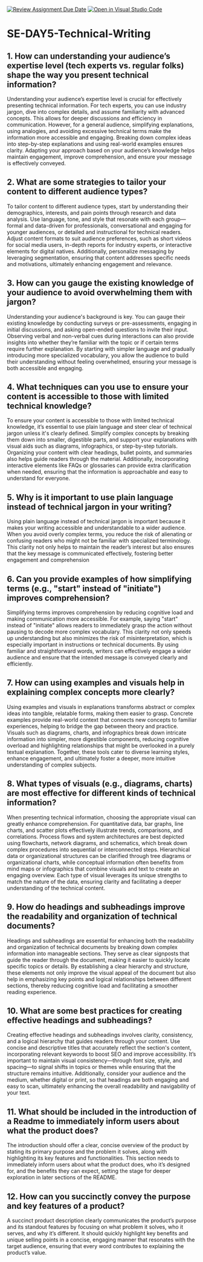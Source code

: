 [![Review Assignment Due Date](https://classroom.github.com/assets/deadline-readme-button-22041afd0340ce965d47ae6ef1cefeee28c7c493a6346c4f15d667ab976d596c.svg)](https://classroom.github.com/a/zsAR-pyY)
[![Open in Visual Studio Code](https://classroom.github.com/assets/open-in-vscode-2e0aaae1b6195c2367325f4f02e2d04e9abb55f0b24a779b69b11b9e10269abc.svg)](https://classroom.github.com/online_ide?assignment_repo_id=18555258&assignment_repo_type=AssignmentRepo)
# SE-DAY5-Technical-Writing
## 1. How can understanding your audience’s expertise level (tech experts vs. regular folks) shape the way you present technical information?
Understanding your audience’s expertise level is crucial for effectively presenting technical information. For tech experts, you can use industry jargon, dive into complex details, and assume familiarity with advanced concepts. This allows for deeper discussions and efficiency in communication. However, for a general audience, simplifying explanations, using analogies, and avoiding excessive technical terms make the information more accessible and engaging. Breaking down complex ideas into step-by-step explanations and using real-world examples ensures clarity. Adapting your approach based on your audience’s knowledge helps maintain engagement, improve comprehension, and ensure your message is effectively conveyed.
## 2. What are some strategies to tailor your content to different audience types?
To tailor content to different audience types, start by understanding their demographics, interests, and pain points through research and data analysis. Use language, tone, and style that resonate with each group—formal and data-driven for professionals, conversational and engaging for younger audiences, or detailed and instructional for technical readers. Adjust content formats to suit audience preferences, such as short videos for social media users, in-depth reports for industry experts, or interactive elements for digital natives. Additionally, personalize messaging by leveraging segmentation, ensuring that content addresses specific needs and motivations, ultimately enhancing engagement and relevance.
## 3. How can you gauge the existing knowledge of your audience to avoid overwhelming them with jargon?
Understanding your audience's background is key. You can gauge their existing knowledge by conducting surveys or pre-assessments, engaging in initial discussions, and asking open-ended questions to invite their input. Observing verbal and non-verbal cues during interactions can also provide insights into whether they’re familiar with the topic or if certain terms require further explanation. By starting with simpler language and gradually introducing more specialized vocabulary, you allow the audience to build their understanding without feeling overwhelmed, ensuring your message is both accessible and engaging.
## 4. What techniques can you use to ensure your content is accessible to those with limited technical knowledge?
To ensure your content is accessible to those with limited technical knowledge, it’s essential to use plain language and steer clear of technical jargon unless it's clearly defined. Simplify complex concepts by breaking them down into smaller, digestible parts, and support your explanations with visual aids such as diagrams, infographics, or step-by-step tutorials. Organizing your content with clear headings, bullet points, and summaries also helps guide readers through the material. Additionally, incorporating interactive elements like FAQs or glossaries can provide extra clarification when needed, ensuring that the information is approachable and easy to understand for everyone.
## 5. Why is it important to use plain language instead of technical jargon in your writing?
Using plain language instead of technical jargon is important because it makes your writing accessible and understandable to a wider audience. When you avoid overly complex terms, you reduce the risk of alienating or confusing readers who might not be familiar with specialized terminology. This clarity not only helps to maintain the reader’s interest but also ensures that the key message is communicated effectively, fostering better engagement and comprehension
## 6. Can you provide examples of how simplifying terms (e.g., "start" instead of "initiate") improves comprehension?
Simplifying terms improves comprehension by reducing cognitive load and making communication more accessible. For example, saying "start" instead of "initiate" allows readers to immediately grasp the action without pausing to decode more complex vocabulary. This clarity not only speeds up understanding but also minimizes the risk of misinterpretation, which is especially important in instructions or technical documents. By using familiar and straightforward words, writers can effectively engage a wider audience and ensure that the intended message is conveyed clearly and efficiently.
## 7. How can using examples and visuals help in explaining complex concepts more clearly?
Using examples and visuals in explanations transforms abstract or complex ideas into tangible, relatable forms, making them easier to grasp. Concrete examples provide real-world context that connects new concepts to familiar experiences, helping to bridge the gap between theory and practice. Visuals such as diagrams, charts, and infographics break down intricate information into simpler, more digestible components, reducing cognitive overload and highlighting relationships that might be overlooked in a purely textual explanation. Together, these tools cater to diverse learning styles, enhance engagement, and ultimately foster a deeper, more intuitive understanding of complex subjects.
## 8. What types of visuals (e.g., diagrams, charts) are most effective for different kinds of technical information?
When presenting technical information, choosing the appropriate visual can greatly enhance comprehension. For quantitative data, bar graphs, line charts, and scatter plots effectively illustrate trends, comparisons, and correlations. Process flows and system architectures are best depicted using flowcharts, network diagrams, and schematics, which break down complex procedures into sequential or interconnected steps. Hierarchical data or organizational structures can be clarified through tree diagrams or organizational charts, while conceptual information often benefits from mind maps or infographics that combine visuals and text to create an engaging overview. Each type of visual leverages its unique strengths to match the nature of the data, ensuring clarity and facilitating a deeper understanding of the technical content.
## 9. How do headings and subheadings improve the readability and organization of technical documents?
Headings and subheadings are essential for enhancing both the readability and organization of technical documents by breaking down complex information into manageable sections. They serve as clear signposts that guide the reader through the document, making it easier to quickly locate specific topics or details. By establishing a clear hierarchy and structure, these elements not only improve the visual appeal of the document but also help in emphasizing key points and logical relationships between different sections, thereby reducing cognitive load and facilitating a smoother reading experience.
## 10. What are some best practices for creating effective headings and subheadings?
Creating effective headings and subheadings involves clarity, consistency, and a logical hierarchy that guides readers through your content. Use concise and descriptive titles that accurately reflect the section's content, incorporating relevant keywords to boost SEO and improve accessibility. It’s important to maintain visual consistency—through font size, style, and spacing—to signal shifts in topics or themes while ensuring that the structure remains intuitive. Additionally, consider your audience and the medium, whether digital or print, so that headings are both engaging and easy to scan, ultimately enhancing the overall readability and navigability of your text.
## 11. What should be included in the introduction of a Readme to immediately inform users about what the product does?
The introduction should offer a clear, concise overview of the product by stating its primary purpose and the problem it solves, along with highlighting its key features and functionalities. This section needs to immediately inform users about what the product does, who it’s designed for, and the benefits they can expect, setting the stage for deeper exploration in later sections of the README.
## 12. How can you succinctly convey the purpose and key features of a product?
A succinct product description clearly communicates the product’s purpose and its standout features by focusing on what problem it solves, who it serves, and why it’s different. It should quickly highlight key benefits and unique selling points in a concise, engaging manner that resonates with the target audience, ensuring that every word contributes to explaining the product’s value.
